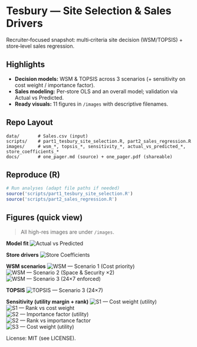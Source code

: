 # Tesbury — Site Selection & Sales Drivers

Recruiter‑focused snapshot: multi‑criteria site decision (WSM/TOPSIS) + store‑level sales regression.

## Highlights
- **Decision models:** WSM & TOPSIS across 3 scenarios (+ sensitivity on cost weight / importance factor).
- **Sales modeling:** Per‑store OLS and an overall model; validation via Actual vs Predicted.
- **Ready visuals:** 11 figures in `/images` with descriptive filenames.

## Repo Layout
```
data/       # Sales.csv (input)
scripts/    # part1_tesbury_site_selection.R, part2_sales_regression.R
images/     # wsm_*, topsis_*, sensitivity_*, actual_vs_predicted_*, store_coefficients_*
docs/       # one_pager.md (source) + one_pager.pdf (shareable)
```
## Reproduce (R)
```r
# Run analyses (adapt file paths if needed)
source('scripts/part1_tesbury_site_selection.R')
source('scripts/part2_sales_regression.R')
```
## Figures (quick view)

> All high-res images are under `/images`.

**Model fit**
![Actual vs Predicted](images/actual_vs_predicted.png)

**Store drivers**
![Store Coefficients](images/store_coefficients.png)

**WSM scenarios**
![WSM — Scenario 1 (Cost priority)](images/wsm_s1_cost_priority.png)  
![WSM — Scenario 2 (Space & Security ×2)](images/wsm_s2_space_security_x2.png)  
![WSM — Scenario 3 (24×7 enforced)](images/wsm_s3_24x7_enforced.png)

**TOPSIS**
![TOPSIS — Scenario 3 (24×7)](images/topsis_s3_24x7.png)

**Sensitivity (utility margin + rank)**
![S1 — Cost weight (utility)](images/sensitivity_s1_cost_weight_utility.png)  
![S1 — Rank vs cost weight](images/sensitivity_s1_rank.png)  
![S2 — Importance factor (utility)](images/sensitivity_s2_importance_factor.png)  
![S2 — Rank vs importance factor](images/sensitivity_s2_rank.png)  
![S3 — Cost weight (utility)](images/sensitivity_s3_cost_weight.png)

License: MIT (see LICENSE).
